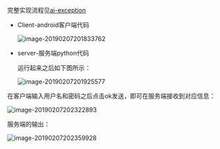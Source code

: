 完整实现流程见[ai-exception](https://ai-exception.com/2018/06/13/%E4%BD%BF%E7%94%A8python%E6%90%AD%E5%BB%BA%E6%9C%8D%E5%8A%A1%E5%99%A8%E5%B9%B6%E5%AE%9E%E7%8E%B0Android%E7%AB%AF%E4%B8%8E%E4%B9%8B%E9%80%9A%E4%BF%A1/)

- Client-android客户端代码

  ![image-20190207201833762](https://ws4.sinaimg.cn/large/006tNc79ly1fzy4jirvlwj30u01o0ta5.jpg)

  

- server-服务端python代码

  运行起来之后如下图所示：

  ![image-20190207201925577](https://ws4.sinaimg.cn/large/006tNc79ly1fzy4kd36ahj318m05s75i.jpg)

在客户端输入用户名和密码之后点击ok发送，即可在服务端接收到对应信息：

![image-20190207202322893](https://ws3.sinaimg.cn/large/006tNc79ly1fzy4ohr0ayj30u01o011b.jpg)

服务端的输出：

![image-20190207202359928](https://ws1.sinaimg.cn/large/006tNc79ly1fzy4p4flg2j318m07s75r.jpg)